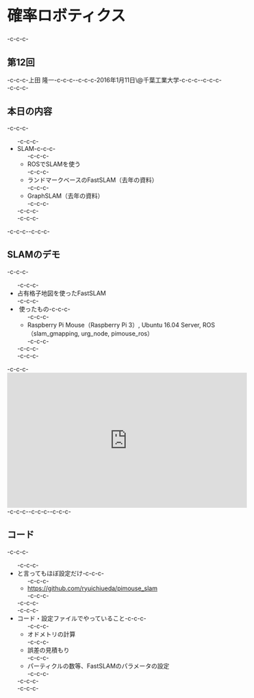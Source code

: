 <h1 style="font-size: 250%;">確率ロボティクス</h1>-c-c-c-<h2>第12回</h2>-c-c-c-上田 隆一-c-c-c--c-c-c-2016年1月11日\@千葉工業大学-c-c-c--c-c-c-<!--nextpage-->-c-c-c-<h2>本日の内容</h2>-c-c-c-<ul>-c-c-c- 	<li>SLAM-c-c-c-<ul>-c-c-c- 	<li>ROSでSLAMを使う</li>-c-c-c- 	<li>ランドマークベースのFastSLAM（去年の資料）</li>-c-c-c- 	<li>GraphSLAM（去年の資料）</li>-c-c-c-</ul>-c-c-c-</li>-c-c-c-</ul>-c-c-c-<!--nextpage-->-c-c-c-<h2>SLAMのデモ</h2>-c-c-c-<ul>-c-c-c- 	<li>占有格子地図を使ったFastSLAM</li>-c-c-c- 	<li> 使ったもの-c-c-c-<ul>-c-c-c- 	<li>Raspberry Pi Mouse（Raspberry Pi 3）, Ubuntu 16.04 Server, ROS（slam_gmapping, urg_node, pimouse_ros）</li>-c-c-c-</ul>-c-c-c-</li>-c-c-c-</ul>-c-c-c-<iframe src="https://www.youtube.com/embed/b2kYQ11PUSI" width="560" height="315" frameborder="0" allowfullscreen="allowfullscreen"></iframe>-c-c-c--c-c-c-<!--nextpage-->-c-c-c-<h2>コード</h2>-c-c-c-<ul>-c-c-c- 	<li>と言ってもほぼ設定だけ-c-c-c-<ul>-c-c-c- 	<li><a href="https://github.com/ryuichiueda/pimouse_slam" target="_blank">https://github.com/ryuichiueda/pimouse_slam</a></li>-c-c-c-</ul>-c-c-c-</li>-c-c-c- 	<li>コード・設定ファイルでやっていること-c-c-c-<ul>-c-c-c- 	<li>オドメトリの計算</li>-c-c-c- 	<li>誤差の見積もり</li>-c-c-c- 	<li>パーティクルの数等、FastSLAMのパラメータの設定</li>-c-c-c-</ul>-c-c-c-</li>-c-c-c-</ul>
